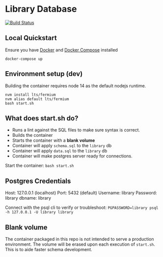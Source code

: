 # Library Database

[![Build Status](https://travis-ci.com/CS4347-Team-Orange/library-db.svg?token=MyN3vGLjp8SzdckebFqZ&branch=master)](https://travis-ci.com/CS4347-Team-Orange/library-db)

## Local Quickstart

Ensure you have [Docker](https://docs.docker.com/get-docker/) and [Docker Compose](https://docs.docker.com/compose/install/) installed

```
docker-compose up
```

## Environment setup (dev)

Building the container requires node 14 as the default nodejs runtime.

```
nvm install lts/fermium
nvm alias default lts/fermium
bash start.sh
```

## What does start.sh do?

* Runs a lint against the SQL files to make sure syntax is correct.
* Builds the container
* Starts the container with a **blank volume**
* Container will apply `schema.sql` to the `library` db
* Container will apply `data.sql` to the `library` db
* Container will make postgres server ready for connections.

Start the container: `bash start.sh`

## Postgres Credentials

Host: 127.0.0.1 (localhost)
Port: 5432 (default)
Username: library
Password: library
dbname: library

Connect with the psql cli to verify or troubleshoot: `PGPASSWORD=library psql -h 127.0.0.1 -U library library`

## Blank volume

The container packaged in this repo is not intended to serve a production environment.  The volume will be erased upon each execution of `start.sh`.  This is to aide faster schema development.
